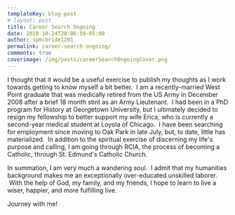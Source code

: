 ```yaml
---
templateKey: blog-post
# layout: post
title: Career Search Ongoing
date: 2010-10-24T20:06:59-05:00
author: spmcbride1201
permalink: career-search-ongoing/
comments: true
coverimage: /img/posts/careerSearchOngoingCover.png
---
```

I thought that it would be a useful exercise to publish my thoughts as I work towards getting to know myself a bit better.  I am a recently-married West Point graduate that was medically retired from the US Army in December 2008 after a brief 18 month stint as an Army Lieutenant.  I had been in a PhD program for History at Georgetown University, but I ultimately decided to resign my fellowship to better support my wife Erica, who is currently a second-year medical student at Loyola of Chicago.  I have been searching for employment since moving to Oak Park in late July, but, to date, little has materialized.  In addition to the spiritual exercise of discerning my life's purpose and calling, I am going through RCIA, the process of becoming a Catholic, through St. Edmund's Catholic Church.

In summation, I am very much a wandering soul.  I admit that my humanities background makes me an exceptionally over-educated unskilled laborer.  With the help of God, my family, and my friends, I hope to learn to live a wiser, happier, and more fulfilling live.

Journey with me!